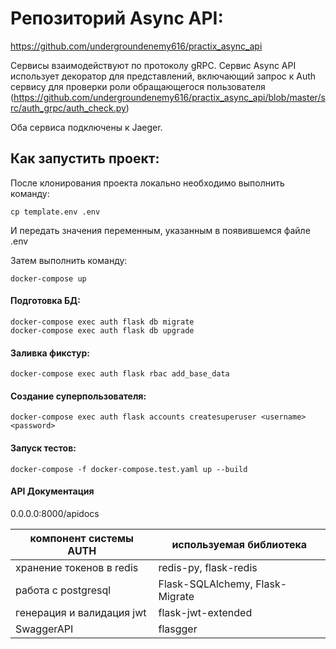 # Репозиторий Async API:

https://github.com/undergroundenemy616/practix_async_api

Сервисы взаимодействуют по протоколу gRPC. Сервис Async API использует декоратор для представлений, 
включающий запрос к Auth сервису для проверки роли обращающегося пользователя
(https://github.com/undergroundenemy616/practix_async_api/blob/master/src/auth_grpc/auth_check.py)

Оба сервиса подключены к Jaeger.


## Как запустить проект:

После клонирования проекта локально необходимо выполнить команду:
```
cp template.env .env
```
И передать значения переменным, указанным в появившемся файле .env

Затем выполнить команду:
```
docker-compose up
```

#### Подготовка БД:
```
docker-compose exec auth flask db migrate
docker-compose exec auth flask db upgrade
```

#### Заливка фикстур:
```
docker-compose exec auth flask rbac add_base_data
```

#### Создание суперпользователя:
```
docker-compose exec auth flask accounts createsuperuser <username> <password>
```


#### Запуск тестов:
```
docker-compose -f docker-compose.test.yaml up --build
```


#### API Документация

0.0.0.0:8000/apidocs


| компонент системы AUTH | используемая библиотека |
| -----------------------|-------------------------|
| хранение токенов в redis | redis-py, flask-redis |
| работа с postgresql      | Flask-SQLAlchemy, Flask-Migrate |
| генерация и валидация jwt | flask-jwt-extended |
| SwaggerAPI                | flasgger

